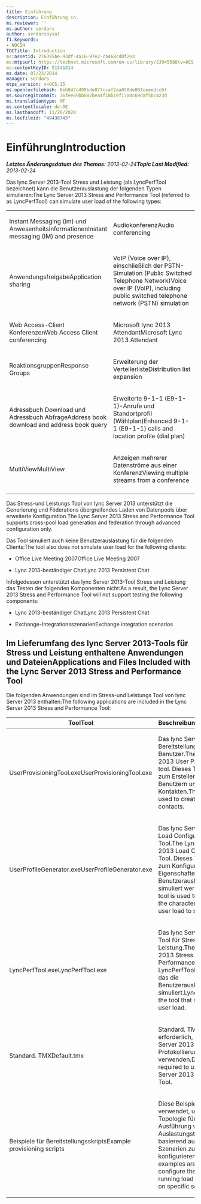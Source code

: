 ```yaml
---
title: Einführung
description: Einführung in.
ms.reviewer: ''
ms.author: serdars
author: serdarsoysal
f1.keywords:
- NOCSH
TOCTitle: Introduction
ms:assetid: 276395be-93df-4a16-97e2-cb468cd0f2e3
ms:mtpsurl: https://technet.microsoft.com/en-us/library/JJ945588(v=OCS.15)
ms:contentKeyID: 51541414
ms.date: 07/23/2014
manager: serdars
mtps_version: v=OCS.15
ms.openlocfilehash: 8eb847c499bde077ccaf2aa050de801ceeedcc6f
ms.sourcegitcommit: 36fee89bb887bea4f18b19f17a8c69daf5bc423d
ms.translationtype: MT
ms.contentlocale: de-DE
ms.lasthandoff: 11/26/2020
ms.locfileid: "49438743"
---
```

# <a name="introduction"></a><span data-ttu-id="cf13d-103">Einführung</span><span class="sxs-lookup"><span data-stu-id="cf13d-103">Introduction</span></span>

<div data-xmlns="http://www.w3.org/1999/xhtml">

<div class="topic" data-xmlns="http://www.w3.org/1999/xhtml" data-msxsl="urn:schemas-microsoft-com:xslt" data-cs="https://msdn.microsoft.com/">

<div data-asp="https://msdn2.microsoft.com/asp">



</div>

<div id="mainSection">

<div id="mainBody"><span data-ttu-id="cf13d-104">

<span> </span></span><span class="sxs-lookup"><span data-stu-id="cf13d-104">

<span> </span></span></span>

<span data-ttu-id="cf13d-105">_**Letztes Änderungsdatum des Themas:** 2013-02-24_</span><span class="sxs-lookup"><span data-stu-id="cf13d-105">_**Topic Last Modified:** 2013-02-24_</span></span>

<span data-ttu-id="cf13d-106">Das lync Server 2013-Tool Stress und Leistung (als LyncPerfTool bezeichnet) kann die Benutzerauslastung der folgenden Typen simulieren:</span><span class="sxs-lookup"><span data-stu-id="cf13d-106">The Lync Server 2013 Stress and Performance Tool (referred to as LyncPerfTool) can simulate user load of the following types:</span></span>


<table>
<colgroup>
<col style="width: 50%" />
<col style="width: 50%" />
</colgroup>
<tbody>
<tr class="odd">
<td><p><span data-ttu-id="cf13d-107">Instant Messaging (im) und Anwesenheitsinformationen</span><span class="sxs-lookup"><span data-stu-id="cf13d-107">Instant messaging (IM) and presence</span></span></p></td>
<td><p><span data-ttu-id="cf13d-108">Audiokonferenz</span><span class="sxs-lookup"><span data-stu-id="cf13d-108">Audio conferencing</span></span></p></td>
</tr>
<tr class="even">
<td><p><span data-ttu-id="cf13d-109">Anwendungsfreigabe</span><span class="sxs-lookup"><span data-stu-id="cf13d-109">Application sharing</span></span></p></td>
<td><p><span data-ttu-id="cf13d-110">VoIP (Voice over IP), einschließlich der PSTN-Simulation (Public Switched Telephone Network)</span><span class="sxs-lookup"><span data-stu-id="cf13d-110">Voice over IP (VoIP), including public switched telephone network (PSTN) simulation</span></span></p></td>
</tr>
<tr class="odd">
<td><p><span data-ttu-id="cf13d-111">Web Access-Client Konferenzen</span><span class="sxs-lookup"><span data-stu-id="cf13d-111">Web Access Client conferencing</span></span></p></td>
<td><p><span data-ttu-id="cf13d-112">Microsoft lync 2013 Attendant</span><span class="sxs-lookup"><span data-stu-id="cf13d-112">Microsoft Lync 2013 Attendant</span></span></p></td>
</tr>
<tr class="even">
<td><p><span data-ttu-id="cf13d-113">Reaktionsgruppen</span><span class="sxs-lookup"><span data-stu-id="cf13d-113">Response Groups</span></span></p></td>
<td><p><span data-ttu-id="cf13d-114">Erweiterung der Verteilerliste</span><span class="sxs-lookup"><span data-stu-id="cf13d-114">Distribution list expansion</span></span></p></td>
</tr>
<tr class="odd">
<td><p><span data-ttu-id="cf13d-115">Adressbuch Download und Adressbuch Abfrage</span><span class="sxs-lookup"><span data-stu-id="cf13d-115">Address book download and address book query</span></span></p></td>
<td><p><span data-ttu-id="cf13d-116">Erweiterte 9-1-1 (E9-1-1)-Anrufe und Standortprofil (Wählplan)</span><span class="sxs-lookup"><span data-stu-id="cf13d-116">Enhanced 9-1-1 (E9-1-1) calls and location profile (dial plan)</span></span></p></td>
</tr>
<tr class="even">
<td><p><span data-ttu-id="cf13d-117">MultiView</span><span class="sxs-lookup"><span data-stu-id="cf13d-117">MultiView</span></span></p></td>
<td><p><span data-ttu-id="cf13d-118">Anzeigen mehrerer Datenströme aus einer Konferenz</span><span class="sxs-lookup"><span data-stu-id="cf13d-118">Viewing multiple streams from a conference</span></span></p></td>
</tr>
<tr class="odd">
<td></td>
<td></td>
</tr>
</tbody>
</table>


<span data-ttu-id="cf13d-119">Das Stress-und Leistungs Tool von lync Server 2013 unterstützt die Generierung und Föderations übergreifendes Laden von Datenpools über erweiterte Konfiguration.</span><span class="sxs-lookup"><span data-stu-id="cf13d-119">The Lync Server 2013 Stress and Performance Tool supports cross-pool load generation and federation through advanced configuration only.</span></span>

<span data-ttu-id="cf13d-120">Das Tool simuliert auch keine Benutzerauslastung für die folgenden Clients:</span><span class="sxs-lookup"><span data-stu-id="cf13d-120">The tool also does not simulate user load for the following clients:</span></span>

  - <span data-ttu-id="cf13d-121">Office Live Meeting 2007</span><span class="sxs-lookup"><span data-stu-id="cf13d-121">Office Live Meeting 2007</span></span>

  - <span data-ttu-id="cf13d-122">Lync 2013-beständiger Chat</span><span class="sxs-lookup"><span data-stu-id="cf13d-122">Lync 2013 Persistent Chat</span></span>

<span data-ttu-id="cf13d-123">Infolgedessen unterstützt das lync Server 2013-Tool Stress und Leistung das Testen der folgenden Komponenten nicht:</span><span class="sxs-lookup"><span data-stu-id="cf13d-123">As a result, the Lync Server 2013 Stress and Performance Tool will not support testing the following components:</span></span>

  - <span data-ttu-id="cf13d-124">Lync 2013-beständiger Chat</span><span class="sxs-lookup"><span data-stu-id="cf13d-124">Lync 2013 Persistent Chat</span></span>

  - <span data-ttu-id="cf13d-125">Exchange-Integrationsszenarien</span><span class="sxs-lookup"><span data-stu-id="cf13d-125">Exchange integration scenarios</span></span>

<div>

## <a name="applications-and-files-included-with-the-lync-server-2013-stress-and-performance-tool"></a><span data-ttu-id="cf13d-126">Im Lieferumfang des lync Server 2013-Tools für Stress und Leistung enthaltene Anwendungen und Dateien</span><span class="sxs-lookup"><span data-stu-id="cf13d-126">Applications and Files Included with the Lync Server 2013 Stress and Performance Tool</span></span>

<span data-ttu-id="cf13d-127">Die folgenden Anwendungen sind im Stress-und Leistungs Tool von lync Server 2013 enthalten:</span><span class="sxs-lookup"><span data-stu-id="cf13d-127">The following applications are included in the Lync Server 2013 Stress and Performance Tool:</span></span>


<table>
<colgroup>
<col style="width: 50%" />
<col style="width: 50%" />
</colgroup>
<thead>
<tr class="header">
<th><span data-ttu-id="cf13d-128">Tool</span><span class="sxs-lookup"><span data-stu-id="cf13d-128">Tool</span></span></th>
<th><span data-ttu-id="cf13d-129">Beschreibung</span><span class="sxs-lookup"><span data-stu-id="cf13d-129">Description</span></span></th>
</tr>
</thead>
<tbody>
<tr class="odd">
<td><p><span data-ttu-id="cf13d-130">UserProvisioningTool.exe</span><span class="sxs-lookup"><span data-stu-id="cf13d-130">UserProvisioningTool.exe</span></span></p></td>
<td><p><span data-ttu-id="cf13d-131">Das lync Server 2013-Bereitstellungstool für Benutzer.</span><span class="sxs-lookup"><span data-stu-id="cf13d-131">The Lync Server 2013 User Provisioning tool.</span></span> <span data-ttu-id="cf13d-132">Dieses Tool dient zum Erstellen von Benutzern und Kontakten.</span><span class="sxs-lookup"><span data-stu-id="cf13d-132">This tool is used to create users and contacts.</span></span></p></td>
</tr>
<tr class="even">
<td><p><span data-ttu-id="cf13d-133">UserProfileGenerator.exe</span><span class="sxs-lookup"><span data-stu-id="cf13d-133">UserProfileGenerator.exe</span></span></p></td>
<td><p><span data-ttu-id="cf13d-134">Das lync Server 2013 Load Configuration Tool.</span><span class="sxs-lookup"><span data-stu-id="cf13d-134">The Lync Server 2013 Load Configuration Tool.</span></span> <span data-ttu-id="cf13d-135">Dieses Tool dient zum Konfigurieren der Eigenschaften der Benutzerauslastung, die simuliert werden soll.</span><span class="sxs-lookup"><span data-stu-id="cf13d-135">This tool is used to configure the characteristics of the user load to simulate.</span></span></p></td>
</tr>
<tr class="odd">
<td><p><span data-ttu-id="cf13d-136">LyncPerfTool.exe</span><span class="sxs-lookup"><span data-stu-id="cf13d-136">LyncPerfTool.exe</span></span></p></td>
<td><p><span data-ttu-id="cf13d-137">Das lync Server 2013-Tool für Stress und Leistung.</span><span class="sxs-lookup"><span data-stu-id="cf13d-137">The Lync Server 2013 Stress and Performance Tool.</span></span> <span data-ttu-id="cf13d-138">LyncPerfTool ist das Tool, das die Benutzerauslastung simuliert.</span><span class="sxs-lookup"><span data-stu-id="cf13d-138">LyncPerfTool is the tool that simulates the user load.</span></span></p></td>
</tr>
<tr class="even">
<td><p><span data-ttu-id="cf13d-139">Standard. TMX</span><span class="sxs-lookup"><span data-stu-id="cf13d-139">Default.tmx</span></span></p></td>
<td><p><span data-ttu-id="cf13d-140">Standard. TMX ist erforderlich, um das lync Server 2013-Protokollierungs Tool zu verwenden.</span><span class="sxs-lookup"><span data-stu-id="cf13d-140">Default.tmx is required to use the Lync Server 2013 Logging Tool.</span></span></p></td>
</tr>
<tr class="odd">
<td><p><span data-ttu-id="cf13d-141">Beispiele für Bereitstellungsskripts</span><span class="sxs-lookup"><span data-stu-id="cf13d-141">Example provisioning scripts</span></span></p></td>
<td><p><span data-ttu-id="cf13d-142">Diese Beispiele werden verwendet, um die Topologie für die Ausführung von Auslastungstests basierend auf bestimmten Szenarien zu konfigurieren.</span><span class="sxs-lookup"><span data-stu-id="cf13d-142">These examples are used to configure the topology for running load tests, based on specific scenarios</span></span></p></td>
</tr>
</tbody>
</table><span data-ttu-id="cf13d-143">


</div>

</div>

<span> </span>

</div>

</div>

</span><span class="sxs-lookup"><span data-stu-id="cf13d-143">


</div>

</div>

<span> </span>

</div>

</div>

</span></span></div>

